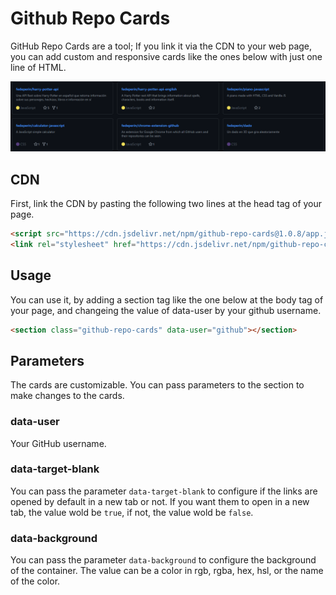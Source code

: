 # Github Repo Cards

GitHub Repo Cards are a tool; If you link it via the CDN to your web page, you can add custom and responsive cards like the ones below with just one line of HTML.

![Cards](img/cards-screenshot-1.png)

## CDN
First, link the CDN by pasting the following two lines at the head tag of your page.

````html
<script src="https://cdn.jsdelivr.net/npm/github-repo-cards@1.0.8/app.js" defer></script>
<link rel="stylesheet" href="https://cdn.jsdelivr.net/npm/github-repo-cards@1.0.8/style.css">
````

## Usage

You can use it, by adding a section tag like the one below at the body tag of your page, and changeing the value of data-user by your github username.

````html
<section class="github-repo-cards" data-user="github"></section>
````

## Parameters

The cards are customizable. You can pass parameters to the section to make changes to the cards.

### data-user

Your GitHub username.

### data-target-blank

You can pass the parameter `data-target-blank` to configure if the links are opened by default in a new tab or not. If you want them to open in a new tab, the value wold be `true`, if not, the value wold be `false`.

### data-background

You can pass the parameter `data-background` to configure the background of the container. The value can be a color in rgb, rgba, hex, hsl, or the name of the color.